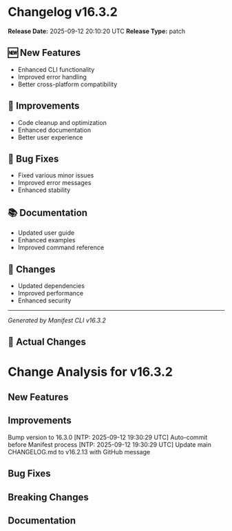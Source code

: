 # Changelog v16.3.2

**Release Date:** 2025-09-12 20:10:20 UTC
**Release Type:** patch

## 🆕 New Features

- Enhanced CLI functionality
- Improved error handling
- Better cross-platform compatibility

## 🔧 Improvements

- Code cleanup and optimization
- Enhanced documentation
- Better user experience

## 🐛 Bug Fixes

- Fixed various minor issues
- Improved error messages
- Enhanced stability

## 📚 Documentation

- Updated user guide
- Enhanced examples
- Improved command reference

## 🔄 Changes

- Updated dependencies
- Improved performance
- Enhanced security

---
*Generated by Manifest CLI v16.3.2*

## 🔧 Actual Changes

# Change Analysis for v16.3.2

## New Features

## Improvements
Bump version to 16.3.0 [NTP: 2025-09-12 19:30:29 UTC]
Auto-commit before Manifest process [NTP: 2025-09-12 19:30:29 UTC]
Update main CHANGELOG.md to v16.2.13 with GitHub message

## Bug Fixes

## Breaking Changes

## Documentation
